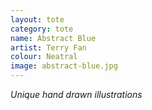 ```yaml
---
layout: tote
category: tote
name: Abstract Blue
artist: Terry Fan
colour: Neatral
image: abstract-blue.jpg
---
```


*Unique hand drawn illustrations*